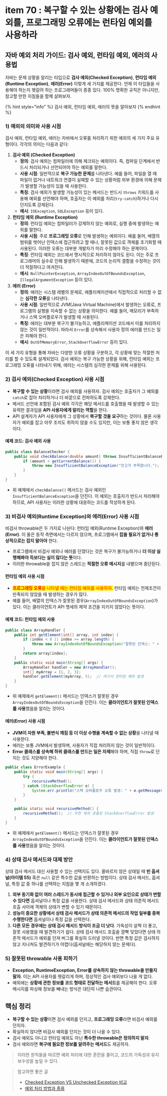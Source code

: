 # item 70 : 복구할 수 있는 상황에는 검사 예외를, 프로그래밍 오류에는 런타임 예외를 사용하라

## 자바 예외 처리 가이드: 검사 예외, 런타임 예외, 에러의 사용법

자바는 문제 상황을 알리는 타입으로 **검사 예외(Checked Exception)**, **런타임 예외(Runtime Exception)**, **에러(Error)** 이렇게 세 가지를 제공한다. 언제 이 타입들을 사용해야 하는지 헷갈려 하는 프로그래머들이 종종 있다. 100% 명확한 규칙은 아니지만, 참고할 만한 지침들을 함께 살펴보자.

{% hint style="info" %}
검사 예외, 런타임 예외, 에러의 뜻을 알아보자
{% endhint %}

### 1) 예외의 의미와 사용 시점

검사 예외, 런타임 예외, 에러는 자바에서 오류를 처리하기 위한 예외의 세 가지 주요 유형이다. 각각의 의미는 다음과 같다:

1. **검사 예외 (Checked Exception)**
   * **정의**: 검사 예외는 컴파일러에 의해 체크되는 예외이다. 즉, 컴파일 단계에서 반드시 처리되거나 선언되어야 하는 예외를 말한다.
   * **사용 시점**: 일반적으로 **복구 가능한 문제**를 나타낸다. 예를 들어, 파일을 열 때 파일이 없거나 네트워크 연결이 실패할 수 있는 상황처럼 외부 환경에 의해 문제가 발생할 가능성이 있을 때 사용한다.
   * **특징**: 검사 예외가 발생할 가능성이 있는 메서드는 반드시 `throws` 키워드를 사용해 예외를 선언해야 하며, 호출자는 이 예외를 처리(`try-catch`)하거나 다시 던지도록 강제된다.
   * **예시**: `IOException`, `SQLException` 등이 있다.
2. **런타임 예외 (Runtime Exception)**
   * **정의**: 런타임 예외는 컴파일러가 강제하지 않는 예외로, 실행 중에 발생하는 예외를 말한다.
   * **사용 시점**: 주로 **프로그래밍 오류**로 인해 발생하는 예외이다. 예를 들어, 배열의 범위를 벗어난 인덱스에 접근하려고 할 때나, 잘못된 값으로 객체를 초기화할 때 사용된다. 이러한 오류는 대부분 개발자가 미리 수정해야 하는 문제이다.
   * **특징**: 런타임 예외는 코드에서 명시적으로 처리하지 않아도 된다. 이는 주로 프로그래머의 실수로 인해 발생하기 때문에, 코드의 논리적 결함을 수정하는 것이 더 적절하다고 여겨진다.
   * **예시**: `NullPointerException`, `ArrayIndexOutOfBoundsException`, `IllegalArgumentException` 등이 있다.
3. **에러 (Error)**
   * **정의**: 에러는 시스템 레벨의 문제로, 애플리케이션에서 직접적으로 처리할 수 없는 **심각한 오류**를 나타낸다.
   * **사용 시점**: 일반적으로 JVM(Java Virtual Machine)에서 발생하는 오류로, 프로그램의 실행을 지속할 수 없는 상황을 의미한다. 예를 들어, 메모리가 부족하거나 스택 오버플로우가 발생할 때 사용된다.
   * **특징**: 에러는 대부분 복구가 불가능하고, 애플리케이션 코드에서 이를 처리하지 않는 것이 일반적이다. 따라서 `Error`를 상속해서 사용자 정의 에러를 만드는 일은 피해야 한다.
   * **예시**: `OutOfMemoryError`, `StackOverflowError` 등이 있다.

이 세 가지 유형을 통해 자바는 다양한 오류 상황을 구분하고, 각 상황에 맞는 적절한 처리를 할 수 있도록 설계되었다. 검사 예외는 복구 가능한 상황을 위해, 런타임 예외는 프로그래밍 오류를 나타내기 위해, 에러는 시스템의 심각한 문제를 위해 사용된다.

### 2) 검사 예외(Checked Exception) 사용 시점

* **복구할 수 있는 상황**이라면 검사 예외를 사용하자. 검사 예외는 호출자가 그 예외를 `catch`로 잡아 처리하거나 더 바깥으로 전파하도록 강제한다.
* 메서드 선언에 포함된 검사 예외 각각은 해당 메서드를 호출했을 때 발생할 수 있는 유력한 결과임을 **API 사용자에게 알리는 역할**을 한다.
* API 설계자가 API 사용자에게 그 상황에서 **복구할 것을 요구**하는 것이다. 물론 사용자가 예외를 잡고 아무 조치도 취하지 않을 수도 있지만, 이는 보통 좋지 않은 생각이다.

#### 예제 코드: 검사 예외 사용

```java
public class BalanceChecker {
    public void checkBalance(double amount) throws InsufficientBalanceException {
        if (amount > getCurrentBalance()) {
            throw new InsufficientBalanceException("잔고가 부족합니다.");
        }
    }
}
```

* 위 예제에서 `checkBalance()` 메서드는 검사 예외인 `InsufficientBalanceException`을 던진다. 이 예외는 호출자가 반드시 처리해야 하므로, API 사용자는 이러한 상황에 대응하는 코드를 작성하게 된다.

### 3) 비검사 예외(Runtime Exception)와 에러(Error) 사용 시점

비검사 throwable은 두 가지로 나뉜다: 런타임 예외(Runtime Exception)와 **에러(Error)**. 이 둘은 동작 측면에서는 다르지 않으며, 프로그램에서 **잡을 필요가 없거나 통상적으로는 잡지 말아야** 한다.

* 프로그램에서 비검사 예외나 에러를 던졌다는 것은 복구가 불가능하거나 **더 이상 실행해봐야 득보다는 실이 많다는 뜻**이다.
* 이러한 throwable을 잡지 않은 스레드는 **적절한 오류 메시지**를 내뱉으며 중단된다.

#### 런타임 예외 사용 시점

* <mark style="color:red;">**프로그래밍 오류**</mark><mark style="color:red;">를 나타낼 때는 런타임 예외를 사용하자.</mark> 런타임 예외는 전제조건이 만족되지 않았을 때 발생하는 경우가 많다.
* 예를 들어, 배열의 인덱스가 잘못된 경우(`ArrayIndexOutOfBoundsException`)가 있다. 이는 클라이언트가 API 명세의 제약 조건을 지키지 않았다는 뜻이다.

#### 예제 코드: 런타임 예외 사용

```java
public class ArrayHandler {
    public int getElement(int[] array, int index) {
        if (index < 0 || index >= array.length) {
            throw new ArrayIndexOutOfBoundsException("잘못된 인덱스: " + index);
        }
        return array[index];
    }
    public static void main(String[] args) {
        ArrayHandler handler = new ArrayHandler();
        int[] myArray = {1, 2, 3};
        handler.getElement(myArray, 5);  // 여기서 런타임 예외 발생
    }
}
```

* 위 예제에서 `getElement()` 메서드는 인덱스가 잘못된 경우 `ArrayIndexOutOfBoundsException`을 던진다. 이는 **클라이언트가 잘못된 인덱스를 사용**했음을 알리는 것이다.

#### 에러(Error) 사용 시점

* **JVM이 자원 부족, 불변식 깨짐 등 더 이상 수행을 계속할 수 없는 상황**을 나타낼 때 사용한다.
* 에러는 보통 JVM에서 발생하며, 사용자가 직접 처리하지 않는 것이 일반적이다.
* **Error 클래스를 상속해 하위 클래스를 만드는 일은 자제**해야 하며, 직접 `throw`로 던지는 것도 지양해야 한다.

```java
public class ErrorExample {
    public static void main(String[] args) {
        try {
            recursiveMethod();
        } catch (StackOverflowError e) {
            System.err.println("스택 오버플로우 오류 발생: " + e.getMessage());
        }
    }

    public static void recursiveMethod() {
        recursiveMethod();  // 무한 재귀 호출로 StackOverflowError 발생
    }
}
```

* 위 예제에서 `getElement()` 메서드는 인덱스가 잘못된 경우 `ArrayIndexOutOfBoundsException`을 던진다. 이는 **클라이언트가 잘못된 인덱스를 사용**했음을 알리는 것이다.

### 4) 상태 검사 메서드와 대체 방안

상태 검사 메서드 대신 사용할 수 있는 선택지도 있다. 올바르지 않은 상태일 때 **빈 옵셔널(아이템 55)** 혹은 `null` 같은 특수한 값을 반환하는 방법이다. 상태 검사 메서드, 옵셔널, 특정 값 중 하나를 선택하는 지침을 몇 개 소개하겠다.

1. **외부 동기화 없이 여러 스레드가 동시에 접근할 수 있거나 외부 요인으로 상태가 변할 수 있다면** 옵셔널이나 특정 값을 사용한다. 상태 검사 메서드와 상태 의존적 메서드 호출 사이에 객체의 상태가 변할 수 있기 때문이다.
2. **성능이 중요한 상황에서 상태 검사 메서드가 상태 의존적 메서드의 작업 일부를 중복 수행한다면** 옵셔널이나 특정 값을 선택한다.
3. **다른 모든 경우에는 상태 검사 메서드 방식이 조금 더 낫다**. 가독성이 살짝 더 좋고, 잘못 사용했을 때 발견하기가 쉽다. 상태 검사 메서드 호출을 깜빡 잊었다면 상태 의존적 메서드가 예외를 던져 버그를 확실히 드러낼 것이다. 반면 특정 값은 검사하지 않고 지나쳐도 발견하기가 어렵다(옵셔널에는 해당하지 않는 문제다).

### 5) 잘못된 throwable 사용 피하기

* **Exception, RuntimeException, Error를 상속하지 않는 throwable을 만들지 말자**. 이는 API 사용자를 헷갈리게 하며, 정상적인 검사 예외보다 나을 게 없다.
* 예외에는 **상황에 관한 정보를 코드 형태로 전달하는 메서드**를 제공해야 한다. 오류 메시지를 파싱해 정보를 빼내는 방식은 대단히 나쁜 습관이다.

## 핵심 정리

* **복구할 수 있는 상황**이면 검사 예외를 던지고, **프로그래밍 오류**라면 비검사 예외를 던지자.
* 확실하지 않다면 비검사 예외를 던지는 것이 더 나을 수 있다.
* 검사 예외도 아니고 런타임 예외도 아닌 **특수한 throwable은 정의하지 말자**.
* 검사 예외라면 **복구에 필요한 정보를 알려주는 메서드**도 제공하자.

> 이러한 원칙들을 따르면 예외 처리에 대한 혼란을 줄이고, 코드의 가독성과 유지보수성을 높일 수 있다.

> 참고하면 좋은 글
>
> * [Checked Exception VS Unchecked Exception 비교](https://velog.io/@woosim34/Checked-Exception-VS-Unchecked-Exception-%EB%B9%84%EA%B5%90)
> * [예외 처리 방법과 종류](https://cocobi.tistory.com/146)

